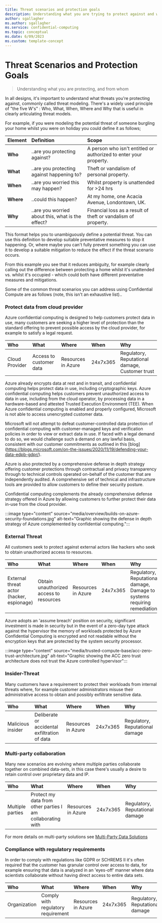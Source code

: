 ```yaml
---
title: Threat scenarios and protection goals
description: Understanding what you are trying to protect against and where Confidential computing can help.
author: sgallagher
ms.author: sgallagher
ms.service: confidential-computing
ms.topic: conceptual
ms.date: 6/09/2023
ms.custom: template-concept
---
```

# Threat Scenarios and Protection Goals
> Understanding what you are protecting, and from whom

In all designs, it's important to understand what threats you're protecting against, commonly called threat modeling.
There's a widely used principle of "the five W's" : Who, What, When, Where and Why that is useful in clearly articulating threat models.

For example, if you were modeling the potential threat of someone burgling your home whilst you were on holiday you could define it as follows;

|Element    |Definition    |Scope
|:---       |:---            |:---
|**Who**     |..are you protecting against?|A person who isn't entitled or authorized to enter your property.
|**What**    |..are you protecting against happening to?| Theft or vandalism of personal property.
|**When**    |..are you worried this may happen?| Whilst property is unattended for >24 hrs
|**Where**   |..could this happen?| At my home, one Acacia Avenue, Londontown, UK.
|**Why**     |..are you worried about this, what is the effect?| Financial loss as a result of theft or vandalism of property.

This format helps you to unambiguously define a potential threat. You can use this definition to develop suitable preventative measures to stop it happening. Or, where maybe you can't fully prevent something you can use it to develop a suitable mitigation to reduce the effect if the threat scenario occurs.

From this example you see that it reduces ambiguity, for example clearly calling out the difference between protecting a home whilst it's unattended vs. whilst it's occupied - which could both have different preventative measures and mitigations.

Some of the common threat scenarios you can address using Confidential Compute are as follows (note, this isn't an exhaustive list)..

### Protect data from cloud provider

Azure confidential computing is designed to help customers protect data in use, many customers are seeking a higher level of protection than the standard offering to prevent possible access by the cloud provider, for example to satisfy a legal request.

|Who    |What    |Where    |When    |Why
|:---   |:---    |:---     |:---    |:---
|Cloud Provider |Access to customer data    |Resources in Azure    |24x7x365    |Regulatory, Reputational damage, Customer trust

Azure already encrypts data at rest and in transit, and confidential computing helps protect data in use, including cryptographic keys.  Azure confidential computing helps customers prevent unauthorized access to data in use, including from the cloud operator, by processing data in a hardware-based and attested Trusted Execution Environment (TEE).  When Azure confidential computing is enabled and properly configured, Microsoft is not able to access unencrypted customer data.  

Microsoft will not attempt to defeat customer-controlled data protection of confidential computing with customer-managed keys and verification policies in order to view or extract data in use. If faced with a legal demand to do so, we would challenge such a demand on any lawful basis, consistent with our customer commitments as outlined in this [blog] (https://blogs.microsoft.com/on-the-issues/2020/11/19/defending-your-data-edpb-gdpr/).

Azure is also protected by a comprehensive defense in depth strategy offering customer protections through contractual and privacy transparency through to technical controls operated on-behalf of the customer that are independently audited. A comprehensive set of technical and infrastructure tools are provided to allow customers to define their security posture.

Confidential computing complements the already comprehensive defense strategy offered in Azure by allowing customers to further protect their data in-use from the cloud provider.

:::image type="content" source="media/overview/builds-on-azure-security-foundations.jpg" alt-text="Graphic showing the defense in depth strategy of Azure complemented by confidential computing.":::


### External Threat

All customers seek to protect against external actors like hackers who seek to obtain unauthorized access to resources.

|Who    |What    |Where    |When    |Why
|:---   |:---    |:---     |:---    |:---
|External threat actor (hacker, espionage) |Obtain unauthorized access to resources    |Resources in Azure    |24x7x365    |Regulatory, Reputational damage, Damage to systems requiring remediation

Azure adopts an 'assume breach' position on security, significant investment is made in security but in the event of a zero-day type attack against the hypervisor the memory of workloads protected by Azure Confidential Computing is encrypted and not readable without the encryption keys that are protected by the system security processor.

:::image type="content" source="media/trusted-compute-base/acc-zero-trust-architecture.jpg" alt-text="Graphic showing the ACC zero trust architecture does not trust the Azure controlled hypervisor":::

### Insider-Threat

Many customers have a requirement to protect their workloads from internal threats where, for example customer administrators misuse their administrative access to obtain and possibly exfiltrate sensitive data.

|Who    |What    |Where    |When    |Why
|:---   |:---    |:---     |:---    |:---
|Malicious insider |Deliberate or accidental exfiltration of data    |Resources in Azure    |24x7x365    |Regulatory, Reputational damage

### Multi-party collaboration

Many new scenarios are evolving where multiple parties collaborate together on combined data-sets, in this case there's usually a desire to retain control over proprietary data and IP.

|Who    |What    |Where    |When    |Why
|:---   |:---    |:---     |:---    |:---
|Multiple parties |Protect my data from other parties I am collaborating with   |Resources in Azure    |24x7x365    |Regulatory, Reputational damage

For more details on multi-party solutions see [Multi-Party Data Solutions](./multi-party-data.md)

### Compliance with regulatory requirements

In order to comply with regulations like GDPR or SCHREMS II it's often required that the customer has granular control over access to data, for example ensuring that data is analyzed in an 'eyes-off' manner where data scientists collaborate without having direct access to entire data sets.

|Who    |What    |Where    |When    |Why
|:---   |:---    |:---     |:---    |:---
|Organization |Comply with regulatory requirement    |Resources in Azure    |24x7x365    |Regulatory, Reputational damage


























